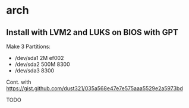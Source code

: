 # arch

## Install with LVM2 and LUKS on BIOS with GPT

Make 3 Partitions:
- /dev/sda1 2M    ef002
- /dev/sda2 500M  8300
- /dev/sda3       8300

Cont. with https://gist.github.com/dust321/035a568e47e7e575aaa5529e2a5973bd

TODO
